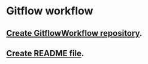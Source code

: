 # Gitflow workflow

## [Create GitflowWorkflow repository](./clone-repository.md).

## [Create README file](./add-readme.md).
